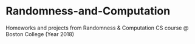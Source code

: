 # Randomness-and-Computation
Homeworks and projects from Randomness &amp; Computation CS course @ Boston College (Year 2018)
